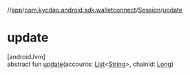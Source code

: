 //[app](../../../index.md)/[com.kycdao.android.sdk.walletconnect](../index.md)/[Session](index.md)/[update](update.md)

# update

[androidJvm]\
abstract fun [update](update.md)(accounts: [List](https://kotlinlang.org/api/latest/jvm/stdlib/kotlin.collections/-list/index.html)&lt;[String](https://kotlinlang.org/api/latest/jvm/stdlib/kotlin/-string/index.html)&gt;, chainId: [Long](https://kotlinlang.org/api/latest/jvm/stdlib/kotlin/-long/index.html))
